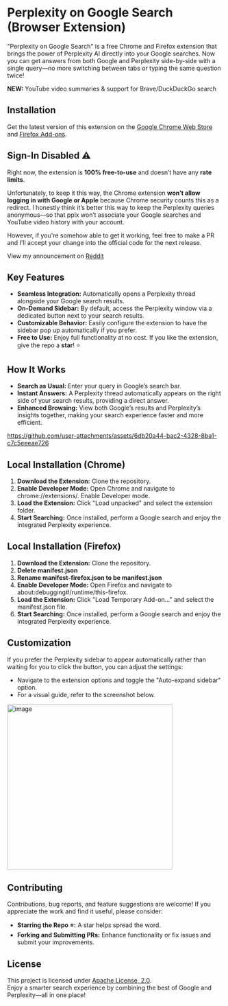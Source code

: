 # Perplexity on Google Search (Browser Extension)

"Perplexity on Google Search" is a free Chrome and Firefox extension that brings the power of Perplexity AI directly into your Google searches. Now you can get answers from both Google and Perplexity side-by-side with a single query—no more switching between tabs or typing the same question twice!

<b>NEW:</b> YouTube video summaries & support for Brave/DuckDuckGo search

## Installation
Get the latest version of this extension on the [Google Chrome Web Store](https://chromewebstore.google.com/detail/perplexity-on-google-sear/mcpphmhblkibpbdalnocnnpmpfjleaha?authuser=0&hl=en) and [Firefox Add-ons](https://addons.mozilla.org/en-US/firefox/addon/perplexity-on-google-search/).

## Sign-In Disabled ⚠️
Right now, the extension is <b>100% free-to-use</b> and doesn’t have any <b>rate limits</b>.

Unfortunately, to keep it this way, the Chrome extension <b>won’t allow logging in with Google or Apple</b> because Chrome security counts this as a redirect. I honestly think it’s better this way to keep the Perplexity queries anonymous—so that pplx won’t associate your Google searches and YouTube video history with your account.

However, if you're somehow able to get it working, feel free to make a PR and I'll accept your change into the official code for the next release.

View my announcement on [Reddit](https://www.reddit.com/r/perplexity_ai/comments/1lnyjjk/i_made_a_chrome_extension_that_brings_perplexity/)

## Key Features
- <b>Seamless Integration:</b> Automatically opens a Perplexity thread alongside your Google search results.
- <b>On-Demand Sidebar:</b> By default, access the Perplexity window via a dedicated button next to your search results.
- <b>Customizable Behavior:</b> Easily configure the extension to have the sidebar pop up automatically if you prefer.
- <b>Free to Use:</b> Enjoy full functionality at no cost. If you like the extension, give the repo a <b>star</b>! ⭐

## How It Works
- <b>Search as Usual:</b> Enter your query in Google’s search bar.
- <b>Instant Answers:</b> A Perplexity thread automatically appears on the right side of your search results, providing a direct answer.
- <b>Enhanced Browsing:</b> View both Google’s results and Perplexity’s insights together, making your search experience faster and more efficient.

https://github.com/user-attachments/assets/6db20a44-bac2-4328-8ba1-c7c5eeeae726

## Local Installation (Chrome)
1. <b>Download the Extension:</b> Clone the repository.
2. <b>Enable Developer Mode:</b> Open Chrome and navigate to chrome://extensions/. Enable Developer mode.
3. <b>Load the Extension:</b> Click "Load unpacked" and select the extension folder.
4. <b>Start Searching:</b> Once installed, perform a Google search and enjoy the integrated Perplexity experience.

## Local Installation (Firefox)
1. <b>Download the Extension:</b> Clone the repository.
2. <b>Delete manifest.json</b>
3. <b>Rename manifest-firefox.json to be manifest.json</b>
3. <b>Enable Developer Mode:</b> Open Firefox and navigate to about:debugging#/runtime/this-firefox.
4. <b>Load the Extension:</b> Click "Load Temporary Add-on..." and select the manifest.json file.
5. <b>Start Searching:</b> Once installed, perform a Google search and enjoy the integrated Perplexity experience.

## Customization
If you prefer the Perplexity sidebar to appear automatically rather than waiting for you to click the button, you can adjust the settings:
- Navigate to the extension options and toggle the "Auto-expand sidebar" option.
- For a visual guide, refer to the screenshot below.
<img width="386" alt="image" src="https://github.com/user-attachments/assets/90943bd5-304d-45d0-a4c8-acd3bdd88bf2" />


## Contributing
Contributions, bug reports, and feature suggestions are welcome! If you appreciate the work and find it useful, please consider:
- <b>Starring the Repo ⭐:</b> A star helps spread the word.
- <b>Forking and Submitting PRs:</b> Enhance functionality or fix issues and submit your improvements.

## License
This project is licensed under [Apache License, 2.0](https://github.com/rishiskhare/perplexity-on-google-search?tab=Apache-2.0-1-ov-file#readme).<br>
Enjoy a smarter search experience by combining the best of Google and Perplexity—all in one place!
